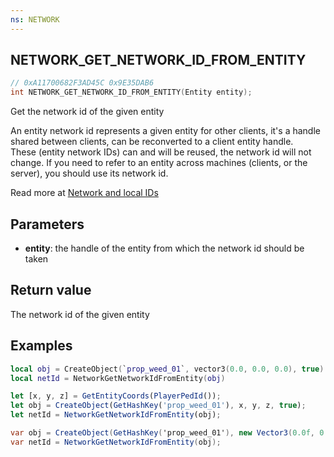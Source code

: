 ```yaml
---
ns: NETWORK
---
```

## NETWORK_GET_NETWORK_ID_FROM_ENTITY

```c
// 0xA11700682F3AD45C 0x9E35DAB6
int NETWORK_GET_NETWORK_ID_FROM_ENTITY(Entity entity);
```
Get the network id of the given entity

An entity network id represents a given entity for other clients, it's a handle shared between clients, can be reconverted to a client entity handle.  
These (entity network IDs) can and will be reused, the network id will not change.
If you need to refer to an entity across machines (clients, or the server), you should use its network id.

Read more at [Network and local IDs](https://docs.fivem.net/docs/scripting-manual/networking/ids/)

## Parameters
* **entity**: the handle of the entity from which the network id should be taken

## Return value
The network id of the given entity

## Examples
```lua
local obj = CreateObject(`prop_weed_01`, vector3(0.0, 0.0, 0.0), true)
local netId = NetworkGetNetworkIdFromEntity(obj)
```

```js  
let [x, y, z] = GetEntityCoords(PlayerPedId());
let obj = CreateObject(GetHashKey('prop_weed_01'), x, y, z, true);
let netId = NetworkGetNetworkIdFromEntity(obj);
```

```cs  
var obj = CreateObject(GetHashKey('prop_weed_01'), new Vector3(0.0f, 0.0f, 0.0f), true);
var netId = NetworkGetNetworkIdFromEntity(obj);
```
